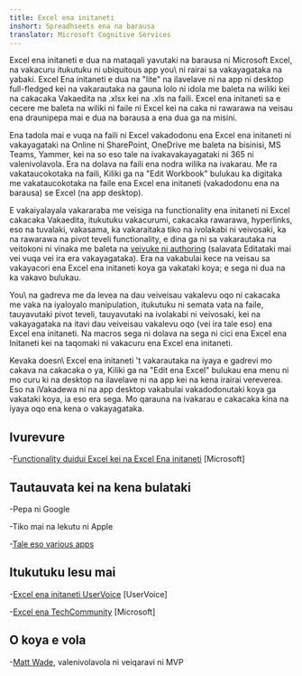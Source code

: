 ```yaml
---
title: Excel ena initaneti
inshort: Spreadhseets ena na barausa
translator: Microsoft Cognitive Services
---
```


Excel ena initaneti e dua na mataqali yavutaki na barausa ni Microsoft Excel, na
vakacuru itukutuku ni ubiquitous app you\ ni rairai sa vakayagataka na yabaki. Excel
Ena initaneti e dua na \"lite\" na ilavelave ni na app ni desktop full-fledged kei na
vakarautaka na gauna lolo ni idola me baleta na wiliki kei na cakacaka Vakaedita na .xlsx kei na .xls
na faili. Excel ena initaneti sa e cecere me baleta na wiliki ni faile ni Excel kei na caka ni rawarawa
na veisau ena draunipepa mai e dua na barausa a ena dua ga na misini.

Ena tadola mai e vuqa na faili ni Excel vakadodonu ena Excel ena initaneti ni vakayagataki na
Online ni SharePoint, OneDrive me baleta na bisinisi, MS Teams, Yammer, kei na so
eso tale na ivakavakayagataki ni 365 ni valenivolavola. Era na dolava na faili ena nodra wilika na ivakarau. Me ra vakataucokotaka na faili,
Kiliki ga na \"Edit Workbook\" bulukau ka digitaka me vakataucokotaka na faile ena
Excel ena initaneti (vakadodonu ena na barausa) se Excel (na app desktop).

E vakaiyalayala vakararaba me veisiga na functionality ena initaneti ni Excel
cakacaka Vakaedita, itukutuku vakacurumi, cakacaka rawarawa, hyperlinks, eso na tuvalaki,
vakasama, ka vakaraitaka tiko na ivolakabi ni veivosaki, ka na rawarawa na pivot teveli functionality,
e dina ga ni sa vakarautaka na veitokoni ni vinaka me baleta na
[veivuke ni authoring](http://icsh.pt/CoAuthoring) (salavata Editataki mai vei
vuqa vei ira era vakayagataka). Era na vakabulai kece na veisau sa vakayacori ena Excel ena initaneti
koya ga vakataki koya; e sega ni dua na ka vakavo bulukau.

You\ na gadreva me da levea na dau veiveisau vakalevu oqo ni cakacaka me vaka na iyaloyalo manipulation, itukutuku ni
semata vata na faile, tauyavutaki pivot teveli, tauyavutaki na ivolakabi ni veivosaki, kei na
vakayagataka na itavi dau veiveisau vakalevu oqo (vei ira tale eso) ena Excel ena initaneti. Na macros
sega ni dolava na sega ni cici ena Excel ena Initaneti kei na taqomaki ni vakacuru ena
Excel ena initaneti.

Kevaka doesn\ Excel ena initaneti 't vakarautaka na iyaya e gadrevi mo cakava na cakacaka o ya,
Kiliki ga na \"Edit ena Excel\" bulukau ena menu ni mo curu ki na
desktop na ilavelave ni na app kei na kena irairai vereverea. Eso na iVakadewa
ni na app desktop vakabulai vakadodonutaki koya ga vakataki koya, ia eso era sega. Mo qarauna
na ivakarau e cakacaka kina na iyaya oqo ena kena o vakayagataka.

Ivurevure
---------

-[Functionality duidui Excel kei na Excel
    Ena initaneti](https://support.office.com/en-us/article/Differences-between-using-a-workbook-in-the-browser-and-in-Excel-F0DC28ED-B85D-4E1D-BE6D-5878005DB3B6)
    \[Microsoft\]

Tautauvata kei na kena bulataki
--------------------

-Pepa ni Google

-Tiko mai na lekutu ni Apple

-[Tale eso various
    apps](https://en.wikipedia.org/wiki/List_of_spreadsheet_software#Online_spreadsheets)

Itukutuku lesu mai
---------

-[Excel ena initaneti UserVoice](https://excel.uservoice.com/forums/274580-excel-online)
    \[UserVoice\]

-[Excel ena TechCommunity](https://techcommunity.microsoft.com/t5/Word/ct-p/Word)
    \[Microsoft\]

O koya e vola
---------

-[Matt Wade](https://www.linkedin.com/in/thatmattwade/), valenivolavola ni veiqaravi ni MVP


